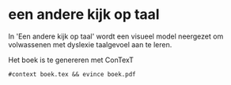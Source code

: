 # een andere kijk op taal

In 'Een andere kijk op taal' wordt een visueel model neergezet om volwassenen met dyslexie taalgevoel aan te leren.

Het boek is te genereren met ConTexT
```
#context boek.tex && evince boek.pdf
```
